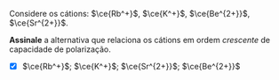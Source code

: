 Considere os cátions: $\ce{Rb^+}$, $\ce{K^+}$, $\ce{Be^{2+}}$, $\ce{Sr^{2+}}$.

**Assinale** a alternativa que relaciona os cátions em ordem *crescente* de capacidade de polarização.

- [x] $\ce{Rb^+}$; $\ce{K^+}$; $\ce{Sr^{2+}}$; $\ce{Be^{2+}}$
